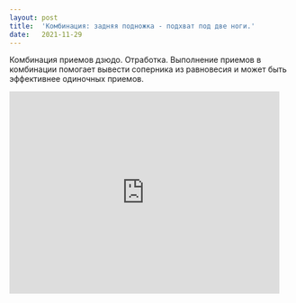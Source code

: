 ```yaml
---
layout: post
title:  'Комбинация: задняя подножка - подхват под две ноги.'
date:   2021-11-29
---
```


Комбинация приемов дзюдо. Отработка.
Выполнение приемов в комбинации помогает вывести соперника из равновесия и может быть эффективнее одиночных приемов.

<iframe width="480" height="360" src="https://www.youtube.com/embed/10aur70JuW0" frameborder="0" allowfullscreen></iframe>
